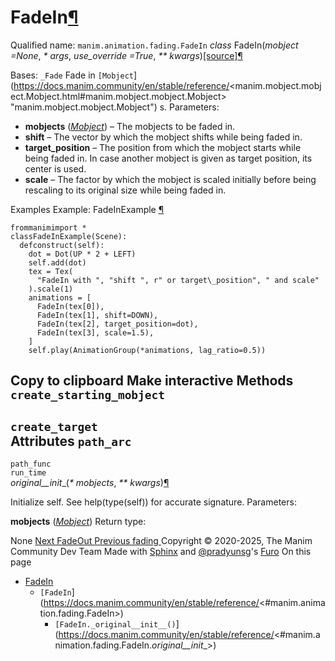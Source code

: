 # FadeIn[¶](https://docs.manim.community/en/stable/reference/<#fadein> "Link to this heading")
Qualified name: `manim.animation.fading.FadeIn`
_class_ FadeIn(_mobject =None_, _* args_, _use_override =True_, _** kwargs_)[[source]](https://docs.manim.community/en/stable/reference/<../_modules/manim/animation/fading.html#FadeIn>)[¶](https://docs.manim.community/en/stable/reference/<#manim.animation.fading.FadeIn> "Link to this definition")
    
Bases: `_Fade`
Fade in `[Mobject`](https://docs.manim.community/en/stable/reference/<manim.mobject.mobject.Mobject.html#manim.mobject.mobject.Mobject> "manim.mobject.mobject.Mobject") s.
Parameters:
    
  * **mobjects** ([_Mobject_](https://docs.manim.community/en/stable/reference/<manim.mobject.mobject.Mobject.html#manim.mobject.mobject.Mobject> "manim.mobject.mobject.Mobject")) – The mobjects to be faded in.
  * **shift** – The vector by which the mobject shifts while being faded in.
  * **target_position** – The position from which the mobject starts while being faded in. In case another mobject is given as target position, its center is used.
  * **scale** – The factor by which the mobject is scaled initially before being rescaling to its original size while being faded in.


Examples
Example: FadeInExample [¶](https://docs.manim.community/en/stable/reference/<#fadeinexample>)
```
frommanimimport *
classFadeInExample(Scene):
  defconstruct(self):
    dot = Dot(UP * 2 + LEFT)
    self.add(dot)
    tex = Tex(
      "FadeIn with ", "shift ", r" or target\_position", " and scale"
    ).scale(1)
    animations = [
      FadeIn(tex[0]),
      FadeIn(tex[1], shift=DOWN),
      FadeIn(tex[2], target_position=dot),
      FadeIn(tex[3], scale=1.5),
    ]
    self.play(AnimationGroup(*animations, lag_ratio=0.5))

```
Copy to clipboard
Make interactive
Methods
`create_starting_mobject`  
---  
`create_target`  
Attributes
`path_arc`  
---  
`path_func`  
`run_time`  
_original__init__(_* mobjects_, _** kwargs_)[¶](https://docs.manim.community/en/stable/reference/<#manim.animation.fading.FadeIn._original__init__> "Link to this definition")
    
Initialize self. See help(type(self)) for accurate signature.
Parameters:
    
**mobjects** ([_Mobject_](https://docs.manim.community/en/stable/reference/<manim.mobject.mobject.Mobject.html#manim.mobject.mobject.Mobject> "manim.mobject.mobject.Mobject"))
Return type:
    
None
[ Next FadeOut ](https://docs.manim.community/en/stable/reference/<manim.animation.fading.FadeOut.html>) [ Previous fading ](https://docs.manim.community/en/stable/reference/<manim.animation.fading.html>)
Copyright © 2020-2025, The Manim Community Dev Team 
Made with [Sphinx](https://docs.manim.community/en/stable/reference/<https:/www.sphinx-doc.org/>) and [@pradyunsg](https://docs.manim.community/en/stable/reference/<https:/pradyunsg.me>)'s [Furo](https://docs.manim.community/en/stable/reference/<https:/github.com/pradyunsg/furo>)
On this page 
  * [FadeIn](https://docs.manim.community/en/stable/reference/<#>)
    * `[FadeIn`](https://docs.manim.community/en/stable/reference/<#manim.animation.fading.FadeIn>)
      * `[FadeIn._original__init__()`](https://docs.manim.community/en/stable/reference/<#manim.animation.fading.FadeIn._original__init__>)


